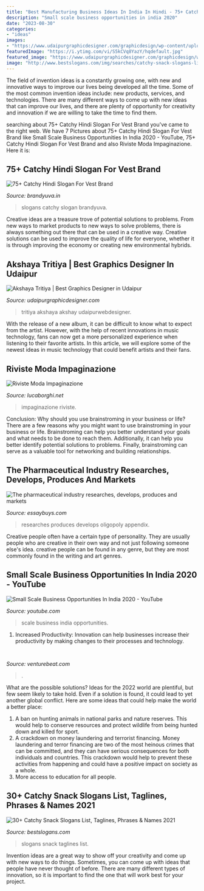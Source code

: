 ```yaml
---
title: "Best Manufacturing Business Ideas In India In Hindi - 75+ Catchy Hindi Slogan For Vest Brand"
description: "Small scale business opportunities in india 2020"
date: "2023-08-30"
categories:
- "ideas"
images:
- "https://www.udaipurgraphicdesigner.com/graphicdesign/wp-content/uploads/2018/04/akshaya-tritiya-images.jpg"
featuredImage: "https://i.ytimg.com/vi/S5kCVq8YazY/hqdefault.jpg"
featured_image: "https://www.udaipurgraphicdesigner.com/graphicdesign/wp-content/uploads/2018/04/akshaya-tritiya-images.jpg"
image: "http://www.bestslogans.com/img/searches/catchy-snack-slogans-list-201709_2125.png"
---
```



The field of invention ideas is a constantly growing one, with new and innovative ways to improve our lives being developed all the time. Some of the most common invention ideas include: new products, services, and technologies. There are many different ways to come up with new ideas that can improve our lives, and there are plenty of opportunity for creativity and innovation if we are willing to take the time to find them.

	

		
searching about 75+ Catchy Hindi Slogan For Vest Brand you've came to the right web. We have 7 Pictures about 75+ Catchy Hindi Slogan For Vest Brand like Small Scale Business Opportunities In India 2020 - YouTube, 75+ Catchy Hindi Slogan For Vest Brand and also Riviste Moda Impaginazione. Here it is:
		
    
## 75+ Catchy Hindi Slogan For Vest Brand

<img loading=lazy src="https://brandyuva.in/wp-content/uploads/2017/03/catchy-slogan-vest-hindi-advertise-1024x612.jpg" onerror="this.onerror=null;this.src='https://tse2.mm.bing.net/th?id=OIP.v68OW94KoSM4A8txPlhpugHaEb&amp;pid=15.1';" alt="75+ Catchy Hindi Slogan For Vest Brand">

_Source: brandyuva.in_

>slogans catchy slogan brandyuva. 

	

Creative ideas are a treasure trove of potential solutions to problems. From new ways to market products to new ways to solve problems, there is always something out there that can be used in a creative way. Creative solutions can be used to improve the quality of life for everyone, whether it is through improving the economy or creating new environmental hybrids.

    
## Akshaya Tritiya | Best Graphics Designer In Udaipur

<img loading=lazy src="https://www.udaipurgraphicdesigner.com/graphicdesign/wp-content/uploads/2018/04/akshaya-tritiya-images.jpg" onerror="this.onerror=null;this.src='https://tse3.mm.bing.net/th?id=OIP.EgvK5G2PM95RVk_euLv6CAHaHa&amp;pid=15.1';" alt="Akshaya Tritiya | Best Graphics Designer in Udaipur">

_Source: udaipurgraphicdesigner.com_

>tritiya akshaya akshay udaipurwebdesigner. 

	

With the release of a new album, it can be difficult to know what to expect from the artist. However, with the help of recent innovations in music technology, fans can now get a more personalized experience when listening to their favorite artists. In this article, we will explore some of the newest ideas in music technology that could benefit artists and their fans.

    
## Riviste Moda Impaginazione

<img loading=lazy src="https://i.pinimg.com/564x/14/ae/cc/14aeccc5a32da6e0a5702d7630552a36.jpg" onerror="this.onerror=null;this.src='https://tse3.mm.bing.net/th?id=OIP.CiLJOiQJhrD14I0FTStmyQHaO0&amp;pid=15.1';" alt="Riviste Moda Impaginazione">

_Source: lucaborghi.net_

>impaginazione riviste. 

	

Conclusion: Why should you use brainstroming in your business or life?
There are a few reasons why you might want to use brainstroming in your business or life. Brainstroming can help you better understand your goals and what needs to be done to reach them. Additionally, it can help you better identify potential solutions to problems. Finally, brainstroming can serve as a valuable tool for networking and building relationships.

    
## The Pharmaceutical Industry Researches, Develops, Produces And Markets

<img loading=lazy src="https://peachyessay.com/wp-content/uploads/2018/09/Screenshot_22.jpg" onerror="this.onerror=null;this.src='https://tse2.mm.bing.net/th?id=OIP.nYvSEfddLnhKVSZMxktsEQHaE2&amp;pid=15.1';" alt="The pharmaceutical industry researches, develops, produces and markets">

_Source: essaybuys.com_

>researches produces develops oligopoly appendix. 

	

Creative people often have a certain type of personality. They are usually people who are creative in their own way and not just following someone else's idea. creative people can be found in any genre, but they are most commonly found in the writing and art genres.

    
## Small Scale Business Opportunities In India 2020 - YouTube

<img loading=lazy src="https://i.ytimg.com/vi/S5kCVq8YazY/hqdefault.jpg" onerror="this.onerror=null;this.src='https://tse4.mm.bing.net/th?id=OIP.Ag4TNt1bak96GPgwl2lBowHaFj&amp;pid=15.1';" alt="Small Scale Business Opportunities In India 2020 - YouTube">

_Source: youtube.com_

>scale business india opportunities. 

	

1. Increased Productivity: Innovation can help businesses increase their productivity by making changes to their processes and technology.

    
## 

<img loading=lazy src="https://venturebeat.com/wp-content/uploads/2019/05/psvr-wired-wireless.png" onerror="this.onerror=null;this.src='https://tse1.mm.bing.net/th?id=OIP.3GvezmhSqSoVXHYhYHKZwQHaDq&amp;pid=15.1';" alt="">

_Source: venturebeat.com_

>. 

	

What are the possible solutions?
Ideas for the 2022 world are plentiful, but few seem likely to take hold. Even if a solution is found, it could lead to yet another global conflict. Here are some ideas that could help make the world a better place: 
1. A ban on hunting animals in national parks and nature reserves. This would help to conserve resources and protect wildlife from being hunted down and killed for sport.
2. A crackdown on money laundering and terrorist financing. Money laundering and terror financing are two of the most heinous crimes that can be committed, and they can have serious consequences for both individuals and countries. This crackdown would help to prevent these activities from happening and could have a positive impact on society as a whole.
3. More access to education for all people.

    
## 30+ Catchy Snack Slogans List, Taglines, Phrases &amp; Names 2021

<img loading=lazy src="http://www.bestslogans.com/img/searches/catchy-snack-slogans-list-201709_2125.png" onerror="this.onerror=null;this.src='https://tse4.mm.bing.net/th?id=OIP.hjMeInzLp7mfbiO75Cm8agHaGL&amp;pid=15.1';" alt="30+ Catchy Snack Slogans List, Taglines, Phrases &amp; Names 2021">

_Source: bestslogans.com_

>slogans snack taglines list. 

	

Invention ideas are a great way to show off your creativity and come up with new ways to do things. Sometimes, you can come up with ideas that people have never thought of before. There are many different types of innovation, so it is important to find the one that will work best for your project.

